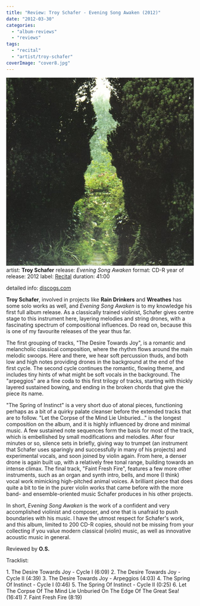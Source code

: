 ```yaml
---
title: "Review: Troy Schafer - Evening Song Awaken (2012)"
date: "2012-03-30"
categories: 
  - "album-reviews"
  - "reviews"
tags: 
  - "recital"
  - "artist/troy-schafer"
coverImage: "cover8.jpg"
---
```


[![](images/cover8.jpg "troyschafer_eveningsongawaken")](http://www.eveningoflight.nl/wordpress/wp-content/uploads/2012/03/cover8.jpg)artist: **Troy Schafer** release: _Evening Song Awaken_ format: CD-R year of release: 2012 label: [Recital](http://www.recitalprogram.com/) duration: 41:00

detailed info: [discogs.com](http://www.discogs.com/Troy-Schafer-Evening-Song-Awaken/release/3441204)

**Troy Schafer**, involved in projects like **Rain Drinkers** and **Wreathes** has some solo works as well, and _Evening Song Awaken_ is to my knowledge his first full album release. As a classically trained violinist, Schafer gives centre stage to this instrument here, layering melodies and string drones, with a fascinating spectrum of compositional influences. Do read on, because this is one of my favourite releases of the year thus far.

The first grouping of tracks, "The Desire Towards Joy", is a romantic and melancholic classical composition, where the rhythm flows around the main melodic swoops. Here and there, we hear soft percussion thuds, and both low and high notes providing drones in the background at the end of the first cycle. The second cycle continues the romantic, flowing theme, and includes tiny hints of what might be soft vocals in the background. The "arpeggios" are a fine coda to this first trilogy of tracks, starting with thickly layered sustained bowing, and ending in the broken chords that give the piece its name.

"The Spring of Instinct" is a very short duo of atonal pieces, functioning perhaps as a bit of a quirky palate cleanser before the extended tracks that are to follow. "Let the Corpse of the Mind Lie Unburied..." is the longest composition on the album, and it is highly influenced by drone and minimal music. A few sustained note sequences form the basis for most of the track, which is embellished by small modifications and melodies. After four minutes or so, silence sets in briefly, giving way to trumpet (an instrument that Schafer uses sparingly and successfully in many of his projects) and experimental vocals, and soon joined by violin again. From here, a denser drone is again built up, with a relatively free tonal range, building towards an intense climax. The final track, "Faint Fresh Fire", features a few more other instruments, such as an organ and synth intro, bells, and more (I think) vocal work mimicking high-pitched animal voices. A brilliant piece that does quite a bit to tie in the purer violin works that came before with the more band- and ensemble-oriented music Schafer produces in his other projects.

In short, _Evening Song Awaken_ is the work of a confident and very accomplished violinist and composer, and one that is unafraid to push boundaries with his music. I have the utmost respect for Schafer's work, and this album, limited to 200 CD-R copies, should not be missing from your collecting if you value modern classical (violin) music, as well as innovative acoustic music in general.

Reviewed by **O.S.**

Tracklist:

1\. The Desire Towards Joy - Cycle I (6:09) 2. The Desire Towards Joy - Cycle II (4:39) 3. The Desire Towards Joy - Arpeggios (4:03) 4. The Spring Of Instinct - Cycle I (0:46) 5. The Spring Of Instinct - Cycle II (0:25) 6. Let The Corpse Of The Mind Lie Unburied On The Edge Of The Great Sea! (16:41) 7. Faint Fresh Fire (8:19)

